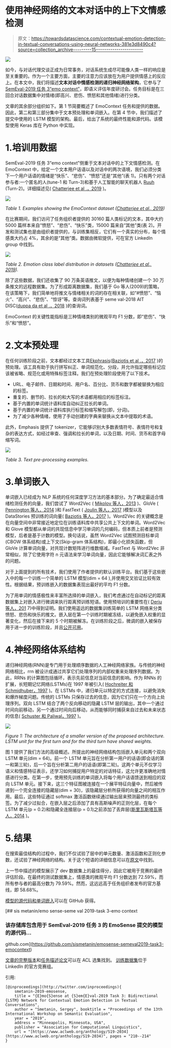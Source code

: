 # 使用神经网络的文本对话中的上下文情感检测

> 原文：<https://towardsdatascience.com/contextual-emotion-detection-in-textual-conversations-using-neural-networks-381e3d8490c4?source=collection_archive---------15----------------------->

![](img/e8ae4a62429660b938bb53c092beb675.png)

如今，与对话代理交谈正成为日常事务，对话系统生成尽可能像人类一样的响应是至关重要的。作为一个主要方面，主要的注意力应该放在为用户提供情感上的反应上。在本文中，我们将描述**文本对话中情感检测的递归神经网络架构**，它参与了 [SemEval-2019 任务 3“emo context”](http://alt.qcri.org/semeval2019/index.php?id=tasks)，即语义评估年度研讨会。任务目标是在三回合对话数据集中对情绪(即高兴、悲伤、愤怒和其他情绪)进行分类。

文章的其余部分组织如下。第 1 节简要概述了 EmoContext 任务和提供的数据。因此，第二和第三部分集中于文本预处理和单词嵌入。在第 4 节中，我们描述了提交中使用的 LSTM 模型的架构。最后，给出了系统的最终性能和源代码。该模型使用 Keras 库在 Python 中实现。

# 1.培训用数据

SemEval-2019 任务 3“emo context”侧重于文本对话中的上下文情感检测。在 EmoContext 中，给定一个文本用户话语以及对话中的两次语境，我们必须分类下一个用户话语的情绪是“快乐”、“悲伤”、“愤怒”还是“其他”(表 1)。只有两个对话参与者:一个匿名的人(tune-1 和 Turn-3)和基于人工智能的聊天机器人 [Ruuh](https://www.ruuh.ai/) (Turn-2)。详细描述见( [Chatterjee et al .，2019](https://www.aclweb.org/anthology/papers/S/S19/S19-2005/) )。

![](img/1a6b2cc6352aa40c895d3268fa57b858.png)

*Table 1\. Examples showing the EmoContext dataset (*[*Chatterjee et al., 2019*](https://www.aclweb.org/anthology/papers/S/S19/S19-2005/)*)*

在比赛期间，我们访问了任务组织者提供的 30160 篇人类标记的文本，其中大约 5000 篇样本来自“愤怒”、“悲伤”、“快乐”类，15000 篇来自“其他”类(表 2)。开发和测试集也是由组织者提供的，与训练集相反，它们有一个真实的分布，每个情感类大约占 4%，其余的是“其他”类。数据由微软提供，可在官方 LinkedIn group 中找到。

![](img/5b7b30fbec27e86485e967c91ada06ac.png)

*Table 2\. Emotion class label distribution in datasets (*[*Chatterjee et al., 2019*](https://www.aclweb.org/anthology/papers/S/S19/S19-2005/)*).*

除了这些数据，我们还收集了 90 万条英语推文，以便为每种情绪创建一个 30 万条推文的远程数据集。为了形成距离数据集，我们基于 Go 等人(2009)的策略，在该策略下，我们简单地将推文与情绪相关的词的存在相关联，如“#愤怒”、“恼火”、“高兴”、“悲伤”、“惊讶”等。查询词列表基于 seme val-2018 AIT DISC([duppa da et al .，2018](https://aclweb.org/anthology/papers/S/S18/S18-1002/) )的查询词。

EmoContext 的关键性能指标是三种情绪类别的微观平均 F1 分数，即“悲伤”、“快乐”和“愤怒”。

# 2.文本预处理

在任何训练阶段之前，文本都经过文本工具[Ekphrasis](https://github.com/cbaziotis/ekphrasis)([Baziotis et al .，2017](https://aclweb.org/anthology/S17-2094) )的预处理。该工具有助于执行拼写纠正、单词规范化、分段，并允许指定哪些标记应该被省略、规范化或用特殊标签注释。我们在预处理阶段使用了以下技术。

*   URL、电子邮件、日期和时间、用户名、百分比、货币和数字都被替换为相应的标签。
*   重复的、删节的、拉长的和大写的术语都用相应的标签标注。
*   基于内置的单词统计语料库自动纠正拉长的单词。
*   基于内置的单词统计语料库执行标签和缩写解包(即，分词)。
*   为了减少各种情绪，使用了手动创建的字典来替换从文本中提取的术语。

此外，Emphasis 提供了 tokenizer，它能够识别大多数表情符号、表情符号和复杂的表达方式，如经过审查、强调和拉长的单词，以及日期、时间、货币和首字母缩写词。

![](img/ecbf374e4470f3649d53fb3ef51f7c4b.png)

*Table 3\. Text pre-processing examples.*

# 3.单词嵌入

单词嵌入已经成为 NLP 系统的任何深度学习方法的基本部分。为了确定最适合情绪检测任务的向量，我们尝试了 Word2Vec ( [Mikolov 等人，2013](https://arxiv.org/abs/1310.4546) )、GloVe ( [Pennington 等人，2014](https://aclweb.org/anthology/papers/D/D14/D14-1162/) )和 FastText ( [Joulin 等人，2017](https://www.aclweb.org/anthology/papers/E/E17/E17-2068/) )模型以及 DataStories 预训练的词向量( [Baziotis 等人，2017](https://aclweb.org/anthology/S17-2094) )。Word2Vec 的关键概念是在向量空间中非常接近地定位在训练语料库中共享公共上下文的单词。Word2Vec 和 Glove 模型都从单词的共现信息中学习单词的几何编码，但本质上前者是预测模型，后者是基于计数的模型。换句话说，虽然 Word2Vec 试图预测目标单词(CBOW 体系结构)或上下文(Skip-gram 体系结构)，即最小化损失函数，但 GloVe 计算单词向量，对共现计数矩阵进行维数缩减。FastText 与 Word2Vec 非常相似，除了它使用字符 n 元语法来学习单词向量，因此它能够解决词汇表之外的问题。

对于上面提到的所有技术，我们使用了作者提供的默认训练平台。我们基于这些嵌入中的每一个训练一个简单的 LSTM 模型(dim = 64 ),并使用交叉验证比较有效性。根据结果，预训练嵌入的数据集表现出最好的平均 F1 分数。

为了用单词的情感极性来丰富所选择的单词嵌入，我们考虑通过在自动标记的距离数据集上对嵌入进行微调来执行距离预训练短语。使用预培训的重要性在( [Deriu 等人，201](https://dl.acm.org/citation.cfm?id=3038912.3052611) 7)中得到证明。我们使用遥远的数据集训练简单的 LSTM 网络来分类愤怒、悲伤和快乐的推文。嵌入层在第一个训练时期被冻结，以避免嵌入权重的显著变化，然后在接下来的 5 个时期被解冻。在训练阶段之后，微调的嵌入被保存用于进一步的训练阶段，并且[公开可用](https://github.com/sismetanin/emosense-semeval2019-task3-emocontext)。

# 4.神经网络体系结构

递归神经网络(RNN)是专门用于处理顺序数据的人工神经网络家族。与传统的神经网络相比，rrn 被设计成通过共享它们处理序列的内部权重来处理序列数据。为此，RRNs 的计算图包括循环，表示先前信息对当前信息的影响。作为 RNNs 的扩展，长短期记忆网络(LSTMs)在 1997 年被引入( [Hochreiter 和 Schmidhuber，1997](https://www.mitpressjournals.org/doi/abs/10.1162/neco.1997.9.8.1735) )。在 LSTMs 中，递归单元以特定的方式连接，以避免消失和爆炸梯度问题。传统的 LSTMs 只保存过去的信息，因为它们只在一个方向上处理序列。双向 LSTM 结合了两个反向移动的隐藏 LSTM 层的输出，其中一个通过时间向前移动，另一个通过时间向后移动，从而能够同时捕获来自过去和未来状态的信息( [Schuster 和 Paliwal，1997](https://ieeexplore.ieee.org/document/650093) )。

![](img/439e09678a7c0d0454d8aa3c1d53fba1.png)

*Figure 1: The architecture of a smaller version of the proposed architecture. LSTM unit for the first turn and for the third turn have shared weights.*

图 1 提供了我们方法的高级概述。所提出的神经网络结构包括嵌入单元和两个双向 LSTM 单元(dim = 64)。前一个 LSTM 单元旨在分析第一用户的话语(即会话的第一和第三轮)，后一个旨在分析第二用户的话语(即第二轮)。这两个单元不仅学习语义和情感特征表示，还学习如何捕捉用户特定的对话特征，这允许更准确地对情感进行分类。在第一步，使用预先训练的单词嵌入将每个用户话语馈送到相应的双向 LSTM 单元。接下来，这三个特征图被连接在一个展平特征向量中，然后被传递到一个完全连接的隐藏层(dim = 30)，该隐藏层分析所获得的向量之间的相互作用。最后，这些特征通过 softmax 激活函数继续通过输出层来预测最终的类标签。为了减少过拟合，在嵌入层之后添加了具有高斯噪声的正则化层，在每个 LSTM 单元(p = 0.2)和隐藏全连接层(p = 0.1)之前添加了丢弃层([斯里瓦斯塔瓦等人，2014](http://jmlr.org/papers/v15/srivastava14a.html) )。

# 5.结果

在搜索最佳结构的过程中，我们不仅试验了层中的单元数量、激活函数和正则化参数，还试验了神经网络的结构。关于这个短语的详细信息可以在[原文](https://www.aclweb.org/anthology/papers/S/S19/S19-2034/)中找到。

上一节中描述的模型展示了 dev 数据集上的最佳得分，因此它被用于竞赛的最终评估阶段。在最终的测试数据集上，情感类的微观平均 F1 分数达到 72.59%，而所有参与者的最高分数为 79.59%。然而，这远远高于任务组织者发布的官方基线，即 58.68%。

[模型的源代码和单词嵌入](https://github.com/sismetanin/emosense-semeval2019-task3-emocontext)可以在 GitHub 获得。

 [## sis metanin/emo sense-seme val 2019-task 3-emo context

### 该存储库包含用于 SemEval-2019 任务 3 的 EmoSense 提交的模型的源代码…

github.com](https://github.com/sismetanin/emosense-semeval2019-task3-emocontext) 

[文章的完整版本](https://www.aclweb.org/anthology/papers/S/S19/S19-2034/)和[任务描述论文](https://www.aclweb.org/anthology/papers/S/S19/S19-2005/)可以在 ACL 选集找到。
[训练数据集](https://www.linkedin.com/feed/update/urn:li:activity:6439879151053836288/)位于 LinkedIn 的官方竞赛组。

引用:

```
[@inproceedings](http://twitter.com/inproceedings){
    smetanin-2019-emosense, 
    title = "{E}mo{S}ense at {S}em{E}val-2019 Task 3: Bidirectional {LSTM} Network for Contextual Emotion Detection in Textual Conversations", 
    author = "Smetanin, Sergey", booktitle = "Proceedings of the 13th International Workshop on Semantic Evaluation", 
    year = "2019", 
    address = "Minneapolis, Minnesota, USA", 
    publisher = "Association for Computational Linguistics", 
    url = "[https://www.aclweb.org/anthology/S19-2034](https://www.aclweb.org/anthology/S19-2034)", pages = "210--214"
}
```